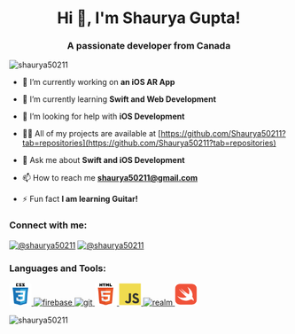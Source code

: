 <h1 align="center">Hi 👋, I'm Shaurya Gupta!</h1>
<h3 align="center">A passionate developer from Canada</h3>

<p align="left"> <img src="https://komarev.com/ghpvc/?username=shaurya50211&label=Profile%20views&color=0e75b6&style=flat" alt="shaurya50211" /> </p>

- 🔭 I’m currently working on **an iOS AR App**

- 🌱 I’m currently learning **Swift and Web Development**

- 🤝 I’m looking for help with **iOS Development**

- 👨‍💻 All of my projects are available at [https://github.com/Shaurya50211?tab=repositories](https://github.com/Shaurya50211?tab=repositories)

- 💬 Ask me about **Swift and iOS Development**

- 📫 How to reach me **shaurya50211@gmail.com**

- ⚡ Fun fact **I am learning Guitar!**

<h3 align="left">Connect with me:</h3>
<p align="left">
<a href="https://codepen.io/@shaurya50211" target="blank"><img align="center" src="https://raw.githubusercontent.com/rahuldkjain/github-profile-readme-generator/master/src/images/icons/Social/codepen.svg" alt="@shaurya50211" height="30" width="40" /></a>
<a href="https://twitter.com/@shaurya50211" target="blank"><img align="center" src="https://raw.githubusercontent.com/rahuldkjain/github-profile-readme-generator/master/src/images/icons/Social/twitter.svg" alt="@shaurya50211" height="30" width="40" /></a>
</p>

<h3 align="left">Languages and Tools:</h3>
<p align="left"> <a href="https://www.w3schools.com/css/" target="_blank" rel="noreferrer"> <img src="https://raw.githubusercontent.com/devicons/devicon/master/icons/css3/css3-original-wordmark.svg" alt="css3" width="40" height="40"/> </a> <a href="https://firebase.google.com/" target="_blank" rel="noreferrer"> <img src="https://www.vectorlogo.zone/logos/firebase/firebase-icon.svg" alt="firebase" width="40" height="40"/> </a> <a href="https://git-scm.com/" target="_blank" rel="noreferrer"> <img src="https://www.vectorlogo.zone/logos/git-scm/git-scm-icon.svg" alt="git" width="40" height="40"/> </a> <a href="https://www.w3.org/html/" target="_blank" rel="noreferrer"> <img src="https://raw.githubusercontent.com/devicons/devicon/master/icons/html5/html5-original-wordmark.svg" alt="html5" width="40" height="40"/> </a> <a href="https://developer.mozilla.org/en-US/docs/Web/JavaScript" target="_blank" rel="noreferrer"> <img src="https://raw.githubusercontent.com/devicons/devicon/master/icons/javascript/javascript-original.svg" alt="javascript" width="40" height="40"/> </a> <a href="https://realm.io/" target="_blank" rel="noreferrer"> <img src="https://raw.githubusercontent.com/bestofjs/bestofjs-webui/8665e8c267a0215f3159df28b33c365198101df5/public/logos/realm.svg" alt="realm" width="40" height="40"/> </a> <a href="https://developer.apple.com/swift/" target="_blank" rel="noreferrer"> <img src="https://raw.githubusercontent.com/devicons/devicon/master/icons/swift/swift-original.svg" alt="swift" width="40" height="40"/> </a> </p>

<p><img align="center" src="https://github-readme-stats.vercel.app/api/top-langs?username=shaurya50211&show_icons=true&locale=en&layout=compact" alt="shaurya50211" /></p>
